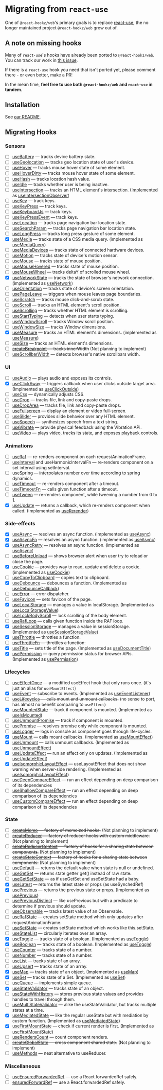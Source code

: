 # Migrating from `react-use`

One of `@react-hookz/web`'s primary goals is to replace [react-use](https://github.com/streamich/react-use), the no longer maintained project `@react-hookz/web` grew out of.

## A note on missing hooks

Many of `react-use`'s hooks have already been ported to `@react-hookz/web`. You can track our work in [this issue](https://github.com/react-hookz/web/issues/33).

If there is a `react-use` hook you need that isn't ported yet, please comment there - or even better, make a PR!

In the mean time, **feel free to use both `@react-hookz/web` and `react-use` in tandem**.

## Installation

See [our README](https://github.com/react-hookz/web).

## Migrating Hooks

### Sensors

- [ ] [useBattery](https://github.com/streamich/react-use/blob/master/docs/useBattery.md) — tracks device battery state.
- [ ] [useGeolocation](https://github.com/streamich/react-use/blob/master/docs/useGeolocation.md) — tracks geo location state of user's device.
- [ ] [useHover](https://github.com/streamich/react-use/blob/master/docs/useHover.md) — tracks mouse hover state of some element.
- [ ] [useHoverDirty](https://github.com/streamich/react-use/blob/master/docs/useHoverDirty.md) — tracks mouse hover state of some element.
- [ ] [useHash](https://github.com/streamich/react-use/blob/master/docs/useHash.md) — tracks location hash value.
- [ ] [useIdle](https://github.com/streamich/react-use/blob/master/docs/useIdle.md) — tracks whether user is being inactive.
- [ ] [useIntersection](https://github.com/streamich/react-use/blob/master/docs/useIntersection.md) — tracks an HTML element's intersection. (Implemented as [useIntersectionObserver](https://react-hookz.github.io/web/?path=/docs/sensor-useintersectionobserver))
- [ ] [useKey](https://github.com/streamich/react-use/blob/master/docs/useKey.md) — track keys.
- [ ] [useKeyPress](https://github.com/streamich/react-use/blob/master/docs/useKeyPress.md) — track keys.
- [ ] [useKeyboardJs](https://github.com/streamich/react-use/blob/master/docs/useKeyboardJs.md) — track keys.
- [ ] [useKeyPressEvent](https://github.com/streamich/react-use/blob/master/docs/useKeyPressEvent.md) — track keys.
- [ ] [useLocation](https://github.com/streamich/react-use/blob/master/docs/useLocation.md) — tracks page navigation bar location state.
- [ ] [useSearchParam](https://github.com/streamich/react-use/blob/master/docs/useSearchParam.md) — tracks page navigation bar location state.
- [ ] [useLongPress](https://github.com/streamich/react-use/blob/master/docs/useLongPress.md) — tracks long press gesture of some element.
- [x] [useMedia](https://github.com/streamich/react-use/blob/master/docs/useMedia.md) — tracks state of a CSS media query. (implemented as [useMediaQuery](https://react-hookz.github.io/web/?path=/docs/sensor-usemediaquery))
- [ ] [useMediaDevices](https://github.com/streamich/react-use/blob/master/docs/useMediaDevices.md) — tracks state of connected hardware devices.
- [ ] [useMotion](https://github.com/streamich/react-use/blob/master/docs/useMotion.md) — tracks state of device's motion sensor.
- [ ] [useMouse](https://github.com/streamich/react-use/blob/master/docs/useMouse.md) — tracks state of mouse position.
- [ ] [useMouseHovered](https://github.com/streamich/react-use/blob/master/docs/useMouseHovered.md) — tracks state of mouse position.
- [ ] [useMouseWheel](https://github.com/streamich/react-use/blob/master/docs/useMouseWheel.md) — tracks deltaY of scrolled mouse wheel.
- [x] [useNetworkState](https://github.com/streamich/react-use/blob/master/docs/useNetworkState.md) — tracks the state of browser's network connection. (implemented as [useNetwork](https://react-hookz.github.io/web/?path=/docs/navigator-usenetwork))
- [ ] [useOrientation](https://github.com/streamich/react-use/blob/master/docs/useOrientation.md) — tracks state of device's screen orientation.
- [ ] [usePageLeave](https://github.com/streamich/react-use/blob/master/docs/usePageLeave.md) — triggers when mouse leaves page boundaries.
- [ ] [useScratch](https://github.com/streamich/react-use/blob/master/docs/useScratch.md) — tracks mouse click-and-scrub state.
- [ ] [useScroll](https://github.com/streamich/react-use/blob/master/docs/useScroll.md) — tracks an HTML element's scroll position.
- [ ] [useScrolling](https://github.com/streamich/react-use/blob/master/docs/useScrolling.md) — tracks whether HTML element is scrolling.
- [ ] [useStartTyping](https://github.com/streamich/react-use/blob/master/docs/useStartTyping.md) — detects when user starts typing.
- [ ] [useWindowScroll](https://github.com/streamich/react-use/blob/master/docs/useWindowScroll.md) — tracks Window scroll position.
- [ ] [useWindowSize](https://github.com/streamich/react-use/blob/master/docs/useWindowSize.md) — tracks Window dimensions.
- [x] [useMeasure](https://github.com/streamich/react-use/blob/master/docs/useMeasure.md) — tracks an HTML element's dimensions. (implemented as [useMeasure](https://react-hookz.github.io/web/?path=/docs/sensor-usemeasure))
- [ ] [useSize](https://github.com/streamich/react-use/blob/master/docs/useSize.md) — tracks an HTML element's dimensions.
- [ ] ~~[createBreakpoint](https://github.com/streamich/react-use/blob/master/docs/createBreakpoint.md) — tracks innerWidth~~ (Not planning to implement)
- [ ] [useScrollbarWidth](https://github.com/streamich/react-use/blob/master/docs/useScrollbarWidth.md) — detects browser's native scrollbars width.

### UI

- [ ] [useAudio](https://github.com/streamich/react-use/blob/master/docs/useAudio.md) — plays audio and exposes its controls.
- [x] [useClickAway](https://github.com/streamich/react-use/blob/master/docs/useClickAway.md) — triggers callback when user clicks outside target area. (Implmented as [useClickOutside](https://react-hookz.github.io/web/?path=/docs/dom-useclickoutside))
- [ ] [useCss](https://github.com/streamich/react-use/blob/master/docs/useCss.md) — dynamically adjusts CSS.
- [ ] [useDrop](https://github.com/streamich/react-use/blob/master/docs/useDrop.md) — tracks file, link and copy-paste drops.
- [ ] [useDropArea](https://github.com/streamich/react-use/blob/master/docs/useDropArea.md) — tracks file, link and copy-paste drops.
- [ ] [useFullscreen](https://github.com/streamich/react-use/blob/master/docs/useFullscreen.md) — display an element or video full-screen.
- [ ] [useSlider](https://github.com/streamich/react-use/blob/master/docs/useSlider.md) — provides slide behavior over any HTML element.
- [ ] [useSpeech](https://github.com/streamich/react-use/blob/master/docs/useSpeech.md) — synthesizes speech from a text string.
- [ ] [useVibrate](https://github.com/streamich/react-use/blob/master/docs/useVibrate.md) — provide physical feedback using the Vibration API.
- [ ] [useVideo](https://github.com/streamich/react-use/blob/master/docs/useVideo.md) — plays video, tracks its state, and exposes playback controls.

### Animations

- [ ] [useRaf](https://github.com/streamich/react-use/blob/master/docs/useRaf.md) — re-renders component on each requestAnimationFrame.
- [ ] [useInterval](https://github.com/streamich/react-use/blob/master/docs/useInterval.md) and useHarmonicIntervalFn — re-renders component on a set interval using setInterval.
- [ ] [useSpring](https://github.com/streamich/react-use/blob/master/docs/useSpring.md) — interpolates number over time according to spring dynamics.
- [ ] [useTimeout](https://github.com/streamich/react-use/blob/master/docs/useTimeout.md) — re-renders component after a timeout.
- [ ] [useTimeoutFn](https://github.com/streamich/react-use/blob/master/docs/useTimeoutFn.md) — calls given function after a timeout.
- [ ] [useTween](https://github.com/streamich/react-use/blob/master/docs/useTween.md) — re-renders component, while tweening a number from 0 to 1.
- [x] [useUpdate](https://github.com/streamich/react-use/blob/master/docs/useUpdate.md) — returns a callback, which re-renders component when called. (Implemented as [useRerender](https://react-hookz.github.io/web/?path=/docs/lifecycle-useRerender))

### Side-effects

- [x] [useAsync](https://github.com/streamich/react-use/blob/master/docs/useAsync.md) — resolves an async function. (implemented as [useAsync](https://react-hookz.github.io/web/?path=/docs/side-effect-useasync))
- [x] [useAsyncFn](https://github.com/streamich/react-use/blob/master/docs/useAsyncFn.md) — resolves an async function. (implemented as [useAsync](https://react-hookz.github.io/web/?path=/docs/side-effect-useasync))
- [x] [useAsyncRetry](https://github.com/streamich/react-use/blob/master/docs/useAsyncRetry.md) — resolves an async function. (implemented as [useAsync](https://react-hookz.github.io/web/?path=/docs/side-effect-useasync))
- [ ] [useBeforeUnload](https://github.com/streamich/react-use/blob/master/docs/useBeforeUnload.md) — shows browser alert when user try to reload or close the page.
- [x] [useCookie](https://github.com/streamich/react-use/blob/master/docs/useCookie.md) — provides way to read, update and delete a cookie. (implemented as [useCookie](https://react-hookz.github.io/web/?path=/docs/side-effect-usecookie))
- [ ] [useCopyToClipboard](https://github.com/streamich/react-use/blob/master/docs/useCopyToClipboard.md) — copies text to clipboard.
- [x] [useDebounce](https://github.com/streamich/react-use/blob/master/docs/useDebounce.md) — debounces a function. (Implemented as [useDebounceCallback](https://react-hookz.github.io/web/?path=/docs/callback-usedebouncecallback))
- [ ] [useError](https://github.com/streamich/react-use/blob/master/docs/useError.md) — error dispatcher.
- [ ] [useFavicon](https://github.com/streamich/react-use/blob/master/docs/useFavicon.md) — sets favicon of the page.
- [x] [useLocalStorage](https://github.com/streamich/react-use/blob/master/docs/useLocalStorage.md) — manages a value in localStorage. (Implemented as [useLocalStorageValue](https://react-hookz.github.io/web/?path=/docs/side-effect-uselocalstoragevalue))
- [ ] [useLockBodyScroll](https://github.com/streamich/react-use/blob/master/docs/useLockBodyScroll.md) — lock scrolling of the body element.
- [ ] [useRafLoop](https://github.com/streamich/react-use/blob/master/docs/useRafLoop.md) — calls given function inside the RAF loop.
- [x] [useSessionStorage](https://github.com/streamich/react-use/blob/master/docs/useSessionStorage.md) — manages a value in sessionStorage. (Implemented as [useSessionStorageValue](https://react-hookz.github.io/web/?path=/docs/side-effect-usesessionstoragevalue))
- [x] [useThrottle](https://github.com/streamich/react-use/blob/master/docs/useThrottle.md) — throttles a function.
- [ ] ~~[useThrottleFn](https://github.com/streamich/react-use/blob/master/docs/useThrottleFn.md) — throttles a function.~~
- [x] [useTitle](https://github.com/streamich/react-use/blob/master/docs/useTitle.md) — sets title of the page. (Implemented as [useDocumentTitle](https://react-hookz.github.io/web/?path=/docs/dom-usedocumenttitle))
- [x] [usePermission](https://github.com/streamich/react-use/blob/master/docs/usePermission.md) — query permission status for browser APIs. (Implemented as [usePermission](https://react-hookz.github.io/web/?path=/docs/navigator-usepermission))

### Lifecycles

- [ ] ~~[useEffectOnce](https://github.com/streamich/react-use/blob/master/docs/useEffectOnce.md) — a modified useEffect hook that only runs once.~~ (it's just an alias for `useMountEffect`)
- [x] [useEvent](https://github.com/streamich/react-use/blob/master/docs/useEvent.md) — subscribe to events. (Implemented as [useEventListener](https://react-hookz.github.io/web/?path=/docs/dom-useeventlistener))
- [ ] ~~[useLifecycles](https://github.com/streamich/react-use/blob/master/docs/useLifecycles.md) — calls mount and unmount callbacks.~~ (no sense to port, has almost no benefit comparing to `useEffect`)
- [x] [useMountedState](https://github.com/streamich/react-use/blob/master/docs/useMountedState.md) — track if component is mounted. (Implemented as [useIsMounted](https://react-hookz.github.io/web/?path=/docs/lifecycle-useIsMounted))
- [ ] [useUnmountPromise](https://github.com/streamich/react-use/blob/master/docs/useUnmountPromise.md) — track if component is mounted.
- [ ] [usePromise](https://github.com/streamich/react-use/blob/master/docs/usePromise.md) — resolves promise only while component is mounted.
- [ ] [useLogger](https://github.com/streamich/react-use/blob/master/docs/useLogger.md) — logs in console as component goes through life-cycles.
- [x] [useMount](https://github.com/streamich/react-use/blob/master/docs/useMount.md) — calls mount callbacks. (Implemented as [useMountEffect](https://react-hookz.github.io/web/?path=/docs/lifecycle-useMountEffect))
- [x] [useUnmount](https://github.com/streamich/react-use/blob/master/docs/useUnmount.md) — calls unmount callbacks. (Implemented as [useUnmountEffect](https://react-hookz.github.io/web/?path=/docs/lifecycle-useUnmountEffect))
- [x] [useUpdateEffect](https://github.com/streamich/react-use/blob/master/docs/useUpdateEffect.md) — run an effect only on updates. (Implemented as [useUpdateEffect](https://react-hookz.github.io/web/?path=/docs/lifecycle-useUpdateEffect))
- [x] [useIsomorphicLayoutEffect](https://github.com/streamich/react-use/blob/master/docs/useIsomorphicLayoutEffect.md) — useLayoutEffect that does not show warning when server-side rendering. (Implemented as [useIsomorphicLayoutEffect](https://react-hookz.github.io/web/?path=/docs/lifecycle-useIsomorphicLayoutEffect))
- [ ] [useDeepCompareEffect](https://github.com/streamich/react-use/blob/master/docs/useDeepCompareEffect.md) — run an effect depending on deep comparison of its dependencies
- [ ] [useShallowCompareEffect](https://github.com/streamich/react-use/blob/master/docs/useShallowCompareEffect.md) — run an effect depending on deep comparison of its dependencies
- [ ] [useCustomCompareEffect](https://github.com/streamich/react-use/blob/master/docs/useCustomCompareEffect.md) — run an effect depending on deep comparison of its dependencies

### State

- [ ] ~~[createMemo](https://github.com/streamich/react-use/blob/master/docs/createMemo.md) — factory of memoized hooks.~~ (Not planning to implement)
- [ ] ~~[createReducer](https://github.com/streamich/react-use/blob/master/docs/createReducer.md) — factory of reducer hooks with custom middleware.~~ (Not planning to implement)
- [ ] ~~[createReducerContext](https://github.com/streamich/react-use/blob/master/docs/createReducerContext.md) — factory of hooks for a sharing state between components.~~ (Not planning to implement)
- [ ] ~~[createStateContext](https://github.com/streamich/react-use/blob/master/docs/createStateContext.md) — factory of hooks for a sharing state between components.~~ (Not planning to implement)
- [ ] [useDefault](https://github.com/streamich/react-use/blob/master/docs/useDefault.md) — returns the default value when state is null or undefined.
- [ ] [useGetSet](https://github.com/streamich/react-use/blob/master/docs/useGetSet.md) — returns state getter get() instead of raw state.
- [ ] [useGetSetState](https://github.com/streamich/react-use/blob/master/docs/useGetSetState.md) — as if useGetSet and useSetState had a baby.
- [x] [useLatest](https://github.com/streamich/react-use/blob/master/docs/useLatest.md) — returns the latest state or props (as useSynchedRef)
- [x] [usePrevious](https://github.com/streamich/react-use/blob/master/docs/usePrevious.md) — returns the previous state or props. (Implemented as [usePrevious](https://react-hookz.github.io/web/?path=/docs/state-useprevious))
- [ ] [usePreviousDistinct](https://github.com/streamich/react-use/blob/master/docs/usePreviousDistinct.md) — like usePrevious but with a predicate to determine if previous should update.
- [ ] [useObservable](https://github.com/streamich/react-use/blob/master/docs/useObservable.md) — tracks latest value of an Observable.
- [ ] [useRafState](https://github.com/streamich/react-use/blob/master/docs/useRafState.md) — creates setState method which only updates after requestAnimationFrame.
- [ ] [useSetState](https://github.com/streamich/react-use/blob/master/docs/useSetState.md) — creates setState method which works like this.setState.
- [ ] [useStateList](https://github.com/streamich/react-use/blob/master/docs/useStateList.md) — circularly iterates over an array.
- [x] [useToggle](https://github.com/streamich/react-use/blob/master/docs/useToggle.md) — tracks state of a boolean. (Implemented as [useToggle](https://react-hookz.github.io/web/?path=/docs/state-usetoggle))
- [x] [useBoolean](https://github.com/streamich/react-use/blob/master/docs/useBoolean.md) — tracks state of a boolean. (Implemented as [useToggle](https://react-hookz.github.io/web/?path=/docs/state-usetoggle))
- [ ] [useCounter](https://github.com/streamich/react-use/blob/master/docs/useCounter.md) — tracks state of a number.
- [ ] [useNumber](https://github.com/streamich/react-use/blob/master/docs/useNumber.md) — tracks state of a number.
- [ ] [useList](https://github.com/streamich/react-use/blob/master/docs/useList.md) — tracks state of an array.
- [ ] [useUpsert](https://github.com/streamich/react-use/blob/master/docs/useUpsert.md) — tracks state of an array.
- [x] [useMap](https://github.com/streamich/react-use/blob/master/docs/useMap.md) — tracks state of an object. (Implemented as [useMap](https://react-hookz.github.io/web/?path=/docs/state-usemap))
- [x] [useSet](https://github.com/streamich/react-use/blob/master/docs/useSet.md) — tracks state of a Set. (Implemented as [useSet](https://react-hookz.github.io/web/?path=/docs/state-useset))
- [ ] [useQueue](https://github.com/streamich/react-use/blob/master/docs/useQueue.md) — implements simple queue.
- [x] [useStateValidator](https://github.com/streamich/react-use/blob/master/docs/useStateValidator.md) — tracks state of an object.
- [ ] [useStateWithHistory](https://github.com/streamich/react-use/blob/master/docs/useStateWithHistory.md) — stores previous state values and provides handles to travel through them.
- [ ] [useMultiStateValidator](https://github.com/streamich/react-use/blob/master/docs/useMultiStateValidator.md) — alike the useStateValidator, but tracks multiple states at a time.
- [x] [useMediatedState](https://github.com/streamich/react-use/blob/master/docs/useMediatedState.md) — like the regular useState but with mediation by custom function. (Implemented as [useMediatedState](https://react-hookz.github.io/web/?path=/docs/lifecycle-usemediatedstate))
- [x] [useFirstMountState](https://github.com/streamich/react-use/blob/master/docs/useFirstMountState.md) — check if current render is first. (Implemented as [useFirstMountState](https://react-hookz.github.io/web/?path=/docs/lifecycle-usefirstmountstate))
- [ ] [useRendersCount](https://github.com/streamich/react-use/blob/master/docs/useRendersCount.md) — count component renders.
- [ ] ~~[createGlobalState](https://github.com/streamich/react-use/blob/master/docs/createGlobalState.md) — cross component shared state.~~ (Not planning to implement)
- [ ] [useMethods](https://github.com/streamich/react-use/blob/master/docs/useMethods.md) — neat alternative to useReducer.

### Miscellaneous

- [ ] [useEnsuredForwardedRef](https://github.com/streamich/react-use/blob/master/docs/useEnsuredForwardedRef.md) — use a React.forwardedRef safely.
- [ ] [ensuredForwardRef](https://github.com/streamich/react-use/blob/master/docs/ensuredForwardRef.md) — use a React.forwardedRef safely.
